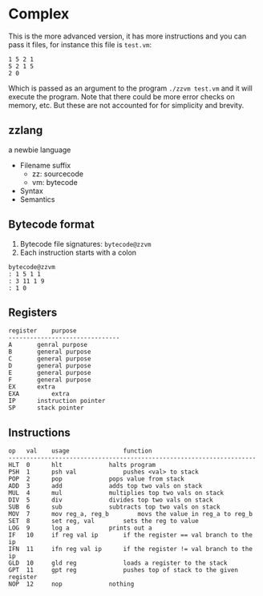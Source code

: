 # Complex

This is the more advanced version, it has more instructions and 
you can pass it files, for instance this file is `test.vm`:

	1 5 2 1
	5 2 1 5
	2 0

Which is passed as an argument to the program `./zzvm test.vm` and it will
execute the program. Note that there could be more error checks on memory,
etc. But these are not accounted for for simplicity and brevity.

## zzlang
a newbie language

* Filename suffix
  * zz: sourcecode
  * vm: bytecode
* Syntax
* Semantics

## Bytecode format
1. Bytecode file signatures: `bytecode@zzvm`
2. Each instruction starts with a colon

```
bytecode@zzvm
: 1 5 1 1
: 3 11 1 9
: 1 0
```

## Registers

	register	purpose
	-------------------------------
	A		genral purpose
	B		general purpose
	C		general purpose
	D		general purpose
	E		general purpose
	F		general purpose
	EX 		extra
	EXA 		extra
	IP		instruction pointer
	SP		stack pointer

## Instructions

	op   val    usage    			function
	---------------------------------------------------------------------
	HLT  0      hlt 	 		halts program
	PSH  1      psh val  			pushes <val> to stack
	POP  2      pop 	 		pops value from stack
	ADD  3      add 	 		adds top two vals on stack
	MUL  4      mul 	 		multiplies top two vals on stack
	DIV  5      div 	 		divides top two vals on stack
	SUB  6      sub 	 		subtracts top two vals on stack
	MOV  7      mov reg_a, reg_b 		movs the value in reg_a to reg_b 
	SET  8      set reg, val 		sets the reg to value
	LOG  9      log a 			prints out a
	IF   10     if reg val ip 		if the register == val branch to the ip
	IFN  11     ifn reg val ip 		if the register != val branch to the ip
	GLD  10     gld reg 			loads a register to the stack
	GPT  11     gpt reg 			pushes top of stack to the given register
	NOP  12     nop 			nothing
